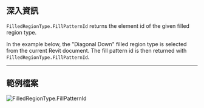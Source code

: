 ## 深入資訊
`FilledRegionType.FillPatternId` returns the element id of the given filled region type.

In the example below, the "Diagonal Down" filled region type is selected from the current Revit document. The fill pattern id is then returned with `FilledRegionType.FillPatternId`.

___
## 範例檔案

![FilledRegionType.FillPatternId](./Revit.Elements.FilledRegionType.FillPatternId_img.jpg)
